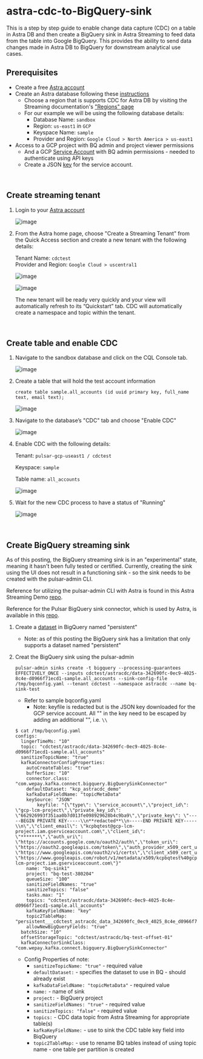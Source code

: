 # astra-cdc-to-BigQuery-sink
This is a step by step guide to enable change data capture (CDC) on a table in Astra DB and then create a BigQuery sink in Astra Streaming to feed data from the table into Google BigQuery. This provides the ability to send data changes made in Astra DB to BigQuery for downstream analytical use cases.

## Prerequisites

- Create a free [Astra account](https://astra.datastax.com/)  
- Create an Astra database following these [instructions](https://awesome-astra.github.io/docs/pages/astra/cdc-for-astra/) 
  - Choose a region that is supports CDC for Astra DB by visiting the Streaming documentation's ["Regions" page](https://docs.datastax.com/en/streaming/astra-streaming/operations/astream-regions.html)
  - For our example we will be using the following database details:
    - Database Name: `sandbox`
    - Region: `us-east1` in `GCP`
    - Keyspace Name: `sample`
    - Provider and Region: `Google Cloud > North America > us-east1`
- Access to a GCP project with BQ admin and project viewer permissions
	- And a GCP [Service Account](https://cloud.google.com/iam/docs/service-accounts-create) with BQ admin permissions - needed to authenticate using API keys
	- Create a JSON [key](https://cloud.google.com/iam/docs/keys-create-delete) for the service account.

<br>

## Create streaming tenant

1. Login to your [Astra account](https://astra.datastax.com/)

    ![image](https://user-images.githubusercontent.com/41307386/225459590-dc605fbb-3b87-4309-a95b-6c674fec664f.png)

2. From the Astra home page, choose "Create a Streaming Tenant" from the Quick Access section and create a new tenant with the following details:

    Tenant Name: `cdctest`   
    Provider and Region: `Google Cloud > uscentral1`

    ![image](https://user-images.githubusercontent.com/41307386/225459466-a4a310f3-9fd0-4bff-b455-265068f52c59.png)
    
    ![image](https://user-images.githubusercontent.com/41307386/225460342-0c6abcf9-f511-404b-a717-a6d488d45052.png)

    The new tenant will be ready very quickly and your view will automatically refresh to its “Quickstart” tab. CDC will automatically create a namespace and topic within the tenant.

<br>

## Create table and enable CDC

1. Navigate to the sandbox database and click on the CQL Console tab. 
    
    ![image](https://user-images.githubusercontent.com/41307386/225462035-ab3e95c4-7ed4-43a8-be82-98b9d65311ad.png)
    
2. Create a table that will hold the test account information

    ```
    create table sample.all_accounts (id uuid primary key, full_name text, email text);
    ```

    ![image](https://user-images.githubusercontent.com/41307386/225461916-e466a35d-2686-4884-a809-0ca3011c091e.png)
    
3. Navigate to the database’s "CDC" tab and choose "Enable CDC"

    ![image](https://user-images.githubusercontent.com/41307386/225462418-c19884cb-99d3-4768-a9e0-094d34989489.png)

4. Enable CDC with the following details:
  
    Tenant: `pulsar-gcp-useast1 / cdctest`
    
    Keyspace: `sample`
    
    Table name: `all_accounts`  

    ![image](https://user-images.githubusercontent.com/41307386/225462213-adf24397-a789-4155-977f-36413205d017.png)
    
5. Wait for the new CDC process to have a status of "Running"
  
    ![image](https://user-images.githubusercontent.com/41307386/225462888-4b3a5144-d686-4b52-915b-cb37a7535e73.png)

<br>

## Create BigQuery streaming sink

As of this posting, the BigQuery streaming sink is in an "experimental" state, meaning it hasn't been fully tested or certified. Currently, creating the sink using the UI does not result in a functioning sink - so the sink needs to be created with the pulsar-admin CLI.

Reference for utilizing the pulsar-admin CLI with Astra is found in this Astra Streaming Demo [repo](https://github.com/chrisjohnson16/astra-streaming-demo).  

Reference for the Pulsar BigQuery sink connector, which is used by Astra, is available in this [repo](https://github.com/datastax/pulsar-3rdparty-connector/tree/master/pulsar-connectors/bigquery). 

1. Create a [dataset](https://cloud.google.com/bigquery/docs/quickstarts/load-data-console#create_a_dataset) in BigQuery named "persistent"
	-  Note: as of this posting the BigQuery sink has a limitation that only supports a dataset named "persistent"
2.  Creat the BigQuery sink using the pulsar-admin

	```
	pulsar-admin sinks create -t bigquery --processing-guarantees EFFECTIVELY_ONCE --inputs cdctest/astracdc/data-342690fc-0ec9-4025-8c4e-d0966f71ecd1-sample.all_accounts --sink-config-file /tmp/bqconfig.yaml --tenant cdctest --namespace astracdc --name bq-sink-test
	```

	- Refer to sample bqconfig.yaml 
		- Note: keyfile is redacted but is the JSON key downloaded for the GCP service account. All "\" in the key need to be escaped by adding an additional "\", i.e. `\\`
	```
	$ cat /tmp/bqconfig.yaml 
	configs:
	  lingerTimeMs: "10"
	  topic: "cdctest/astracdc/data-342690fc-0ec9-4025-8c4e-d0966f71ecd1-sample.all_accounts"
	  sanitizeTopicName: "true"
	  kafkaConnectorConfigProperties:
		autoCreateTables: "true"
		bufferSize: "10"
		connector.class: "com.wepay.kafka.connect.bigquery.BigQuerySinkConnector"
		defaultDataset: "kcp_astracdc_demo"
		kafkaDataFieldName: "topicMetaData"
		keySource: "JSON"
			keyfile: "{\"type\": \"service_account\",\"project_id\": \"gcp-lcm-project\",\"private_key_id\": \"662926993f351aa0b7d013fe098929628b4c9ba9\",\"private_key\": \"-----BEGIN PRIVATE KEY-----\\n**redacted**\\n-----END PRIVATE KEY-----\\n\",\"client_email\": \"kcpbqtest@gcp-lcm-project.iam.gserviceaccount.com\",\"client_id\": \"*******\",\"auth_uri\": \"https://accounts.google.com/o/oauth2/auth\",\"token_uri\": \"https://oauth2.googleapis.com/token\",\"auth_provider_x509_cert_url\": \"https://www.googleapis.com/oauth2/v1/certs\",\"client_x509_cert_url\": \"https://www.googleapis.com/robot/v1/metadata/x509/kcpbqtest%40gcp-lcm-project.iam.gserviceaccount.com\"}"
		name: "bq-sink1"
		project: "bq-test-380204"
		queueSize: "100"
		sanitizeFieldNames: "true"
		sanitizeTopics: "false"
		tasks.max: "1"
		topics: "cdctest/astracdc/data-342690fc-0ec9-4025-8c4e-d0966f71ecd1-sample.all_accounts"
		kafkaKeyFieldName: "key"
		topic2TableMap: "persistent___cdctest_astracdc_data_342690fc_0ec9_4025_8c4e_d0966f71ecd1_sample_all_accounts_partition_0:all_accounts_partition_0,persistent___cdctest_astracdc_data_342690fc_0ec9_4025_8c4e_d0966f71ecd1_sample_all_accounts_partition_1:all_accounts_partition_1,persistent___cdctest_astracdc_data_342690fc_0ec9_4025_8c4e_d0966f71ecd1_sample_all_accounts_partition_2:all_accounts_partition_2"
		allowNewBigQueryFields: "true"
	  batchSize: "10"
	  offsetStorageTopic: "cdctest/astracdc/bq-test-offset-01"
	  kafkaConnectorSinkClass: "com.wepay.kafka.connect.bigquery.BigQuerySinkConnector"
	```

	- Config Properties of note:
		- `sanitizeTopicName: "true"` - required value
		- `defaultDataset:`  - specifies the dataset to use in BQ - should already exist
		- `kafkaDataFieldName: "topicMetaData"` - required value
		- `name:` - name of sink
		- `project:` - BigQuery project
		- `sanitizeFieldNames: "true"` - required value
		- `sanitizeTopics: "false"` - required value
		- `topics:` - CDC data topic from Astra Streaming for appropriate table(s)
		- `kafkaKeyFieldName:` - use to sink the CDC table key field into BiqQuery
		- `topic2TableMap:` - use to rename BQ tables instead of using topic name - one table per partition is created
